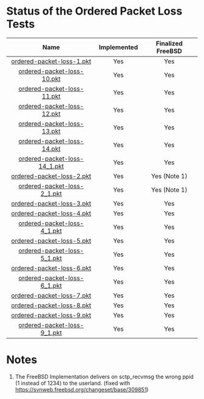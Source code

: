 # Status of the Ordered Packet Loss Tests

| Name                                                               | Implemented   | Finalized FreeBSD |
| :----------------------------------------------------------------: | :-----------: | :---------------: |
| [ordered-packet-loss-1.pkt](ordered-packet-loss-1.pkt "-")         | Yes           | Yes               |
| [ordered-packet-loss-10.pkt](ordered-packet-loss-10.pkt "-")       | Yes           | Yes               |
| [ordered-packet-loss-11.pkt](ordered-packet-loss-11.pkt "-")       | Yes           | Yes               |
| [ordered-packet-loss-12.pkt](ordered-packet-loss-12.pkt "-")       | Yes           | Yes               |
| [ordered-packet-loss-13.pkt](ordered-packet-loss-13.pkt "-")       | Yes           | Yes               |
| [ordered-packet-loss-14.pkt](ordered-packet-loss-14.pkt "-")       | Yes           | Yes               |
| [ordered-packet-loss-14_1.pkt](ordered-packet-loss-14_1.pkt "-")   | Yes           | Yes               |
| [ordered-packet-loss-2.pkt](ordered-packet-loss-2.pkt "-")         | Yes           | Yes (Note 1)      |
| [ordered-packet-loss-2_1.pkt](ordered-packet-loss-2_1.pkt "-")     | Yes           | Yes (Note 1)      |
| [ordered-packet-loss-3.pkt](ordered-packet-loss-3.pkt "-")         | Yes           | Yes               |
| [ordered-packet-loss-4.pkt](ordered-packet-loss-4.pkt "-")         | Yes           | Yes               |
| [ordered-packet-loss-4_1.pkt](ordered-packet-loss-4_1.pkt "-")     | Yes           | Yes               |
| [ordered-packet-loss-5.pkt](ordered-packet-loss-5.pkt "-")         | Yes           | Yes               |
| [ordered-packet-loss-5_1.pkt](ordered-packet-loss-5_1.pkt "-")     | Yes           | Yes               |
| [ordered-packet-loss-6.pkt](ordered-packet-loss-6.pkt "-")         | Yes           | Yes               |
| [ordered-packet-loss-6_1.pkt](ordered-packet-loss-6_1.pkt "-")     | Yes           | Yes               |
| [ordered-packet-loss-7.pkt](ordered-packet-loss-7.pkt "-")         | Yes           | Yes               |
| [ordered-packet-loss-8.pkt](ordered-packet-loss-8.pkt "-")         | Yes           | Yes               |
| [ordered-packet-loss-9.pkt](ordered-packet-loss-9.pkt "-")         | Yes           | Yes               |
| [ordered-packet-loss-9_1.pkt](ordered-packet-loss-9_1.pkt "-")     | Yes           | Yes               |

# Notes
1. The FreeBSD Implementation delivers on sctp_recvmsg the wrong ppid (1 instead of 1234) to the userland.
   (fixed with https://svnweb.freebsd.org/changeset/base/309851)
